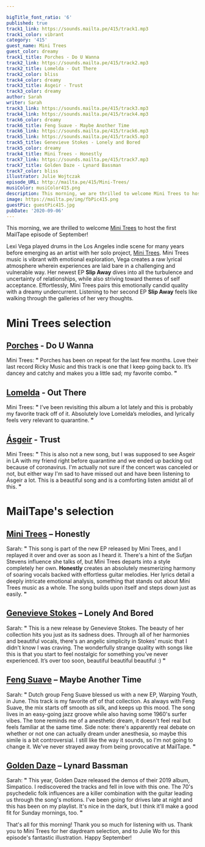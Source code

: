 ```yaml
---

bigTitle_font_ratio: '6'
published: true
track1_link: https://sounds.mailta.pe/415/track1.mp3
track1_color: vibrant
category: '415'
guest_name: Mini Trees
guest_color: dreamy
track1_title: Porches - Do U Wanna
track2_link: https://sounds.mailta.pe/415/track2.mp3
track2_title: Lomelda - Out There
track2_color: bliss
track4_color: dreamy
track3_title: Ásgeir - Trust
track3_color: dreamy
author: Sarah
writer: Sarah
track3_link: https://sounds.mailta.pe/415/track3.mp3
track4_link: https://sounds.mailta.pe/415/track4.mp3
track6_color: dreamy
track6_title: Feng Suave - Maybe Another Time
track6_link: https://sounds.mailta.pe/415/track6.mp3
track5_link: https://sounds.mailta.pe/415/track5.mp3
track5_title: Genevieve Stokes - Lonely and Bored
track5_color: dreamy
track4_title: Mini Trees - Honestly
track7_link: https://sounds.mailta.pe/415/track7.mp3
track7_title: Golden Daze - Lynard Bassman
track7_color: bliss
illustrator: Julie Wojtczak
episode_URL: http://mailta.pe/415/Mini-Trees/
musiColor: musiColor415.png
description: This morning, we are thrilled to welcome Mini Trees to host the first MailTape episode of September! Lexi Vega played drums in the Los Angeles indie scene for many years before emerging as an artist with her solo project, Mini Trees. Mini Trees music is vibrant with emotional exploration, Vega creates a raw lyrical atmosphere wherein experiences are laid bare in a challenging and vulnerable way. Her newest EP, Slip Away, dives into all the turbulence and uncertainty of relationships, while also striving toward themes of self acceptance. Effortlessly, Mini Trees pairs this emotionally candid quality with a dreamy undercurrent. Listening to her second EP **Slip Away** feels like walking through the galleries of her very thoughts.
image: https://mailta.pe/img/fbPic415.png
guestPic: guestPic415.jpg
pubDate: '2020-09-06'
---
```

This morning, we are thrilled to welcome [Mini Trees](https://minitrees.bandcamp.com) to host the first MailTape episode of September! 

Lexi Vega played drums in the Los Angeles indie scene for many years before emerging as an artist with her solo project, [Mini Trees](https://minitrees.bandcamp.com). Mini Trees music is vibrant with emotional exploration, Vega creates a raw lyrical atmosphere wherein experiences are laid bare in a challenging and vulnerable way. Her newest EP **Slip Away** dives into all the turbulence and uncertainty of relationships, while also striving toward themes of self acceptance. Effortlessly, Mini Trees pairs this emotionally candid quality with a dreamy undercurrent. Listening to her second EP **Slip Away** feels like walking through the galleries of her very thoughts. 



# Mini Trees selection

## [Porches](https://porchesmusic.com/) - Do U Wanna
Mini Trees: **"** Porches has been on repeat for the last few months. Love their last record Ricky Music and this track is one that I keep going back to. It’s dancey and catchy and makes you a little sad; my favorite combo. **"** 

## [Lomelda](https://lomelda.bandcamp.com/) - Out There
Mini Trees: **"** I’ve been revisiting this album a lot lately and this is probably my favorite track off of it. Absolutely love Lomelda’s melodies, and lyrically feels very relevant to quarantine. **"**  

## [Ásgeir](https://www.asgeirmusic.com/) - Trust
Mini Trees: **"** This is also not a new song, but I was supposed to see Asgeir in LA with my friend right before quarantine and we ended up backing out because of coronavirus. I'm actually not sure if the concert was canceled or not, but either way I'm sad to have missed out and have been listening to Ásgeir a lot. This is a beautiful song and is a comforting listen amidst all of this. **"** 

# MailTape's selection

## [Mini Trees](https://minitrees.bandcamp.com/) – Honestly
Sarah: **"** This song is part of the new EP released by Mini Trees, and I replayed it over and over as soon as I heard it. There's a hint of the Sufjan Stevens influence she talks of, but Mini Trees departs into a style completely her own. **Honestly** creates an absolutely mesmerizing harmony of soaring vocals backed with effortless guitar melodies. Her lyrics detail a deeply intricate emotional analysis, something that stands out about Mini Trees music as a whole. The song builds upon itself and steps down just as easily. **"** 

## [Genevieve Stokes](https://www.facebook.com/hiigenevieve/) – Lonely And Bored
Sarah: **"** This is a new release by Genevieve Stokes. The beauty of her collection hits you just as its sadness does. Through all of her harmonies and beautiful vocals, there's an angelic simplicity in Stokes' music that I didn't know I was craving. The wonderfully strange quality with songs like this is that you start to feel nostalgic for something you’ve never experienced. It’s over too soon, beautiful beautiful beautiful :) **"** 

## [Feng Suave](https://fengsuave.bandcamp.com/) – Maybe Another Time
Sarah: **"** Dutch group Feng Suave blessed us with a new EP, Warping Youth, in June. This track is my favorite off of that collection. As always with Feng Suave, the mix starts off smooth as silk, and keeps up this mood. The song lives in an easy-going jazz groove while also having some 1960's surfer vibes. The tone reminds me of a anesthetic dream, it doesn't feel real but feels familiar at the same time. Side note: there's apparently real debate on whether or not one can actually dream under anesthesia, so maybe this simile is a bit controversial. I still like the way it sounds, so I'm not going to change it. We've never strayed away from being provocative at MailTape. **"** 

## [Golden Daze](https://goldendaze.bandcamp.com/album/simpatico) – Lynard Bassman
Sarah: **"** This year, Golden Daze released the demos of their 2019 album, Simpatico. I rediscovered the tracks and fell in love with this one. The 70's psychedelic folk influences are a killer combination with the guitar leading us through the song's motions. I've been going for drives late at night and this has been on my playlist. It's nice in the dark, but I think it'll make a good fit for Sunday mornings, too. **"** 

That's all for this morning! Thank you so much for listening with us. Thank you to Mini Trees for her daydream selection, and to Julie Wo for this episode's fantastic illustration. Happy September!

